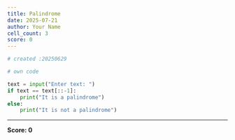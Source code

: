 ```yaml
---
title: Palindrome
date: 2025-07-21
author: Your Name
cell_count: 3
score: 0
---
```


```python
# created :20250629
```


```python
# own code
```


```python
text = input("Enter text: ")
if text == text[::-1]:
    print("It is a palindrome")
else:
    print("It is not a palindrome")
```


---
**Score: 0**